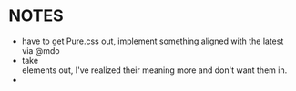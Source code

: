 NOTES
=====

- have to get Pure.css out, implement something aligned with the latest via @mdo
- take <article> elements out, I've realized their meaning more and don't want them in.
- 
